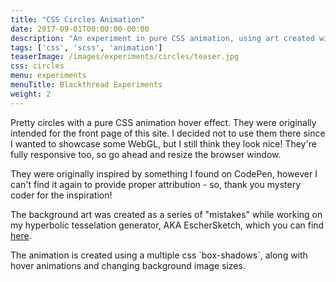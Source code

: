 ```yaml
---
title: "CSS Circles Animation"
date: 2017-09-01T00:00:00-00:00
description: "An experiment in pure CSS animation, using art created with the EscherSketch hyperbolic art generator."
tags: ['css', 'scss', 'animation']
teaserImage: /images/experiments/circles/teaser.jpg
css: circles
menu: experiments
menuTitle: Blackthread Experiments
weight: 2
---
```


<p>
    Pretty circles with a pure CSS animation hover effect.
    They were originally intended for the front page of this site.
    I decided not to use them there since I wanted to showcase some WebGL, but I still think they look nice!
    They're fully responsive too, so go ahead and resize the browser window.
</p>

<p>
  They were originally inspired by something I found on CodePen, however I can't find
  it again to provide proper attribution - so, thank you mystery coder for the inspiration!
</p>

<p>
  The background art was created as a series of "mistakes" while working on my hyperbolic tesselation generator,
  AKA EscherSketch, which you can find <a href="/experiments/eschersketch/">here</a>.
</p>

<p>
  The animation is created using a multiple css `box-shadows`, along with hover animations
  and changing background image sizes.
</p>

<div id="circles">

  <div id="circle-1" class="circle"></div>

  <div id="circle-2" class="circle"></div>

  <div id="circle-3" class="circle"></div>

  <div id="circle-4" class="circle"></div>

</div>
